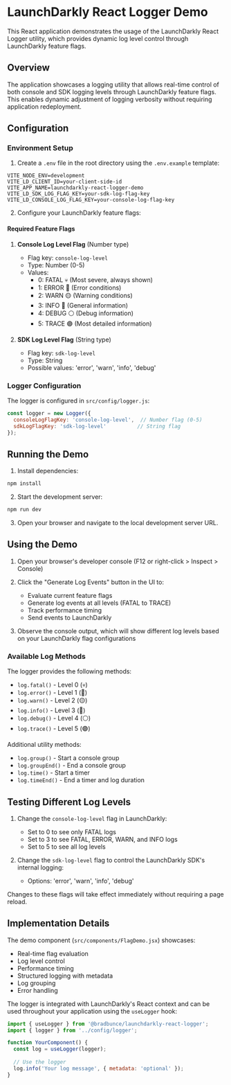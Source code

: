 # LaunchDarkly React Logger Demo

This React application demonstrates the usage of the LaunchDarkly React Logger utility, which provides dynamic log level control through LaunchDarkly feature flags.

## Overview

The application showcases a logging utility that allows real-time control of both console and SDK logging levels through LaunchDarkly feature flags. This enables dynamic adjustment of logging verbosity without requiring application redeployment.

## Configuration

### Environment Setup

1. Create a `.env` file in the root directory using the `.env.example` template:
```env
VITE_NODE_ENV=development
VITE_LD_CLIENT_ID=your-client-side-id
VITE_APP_NAME=launchdarkly-react-logger-demo
VITE_LD_SDK_LOG_FLAG_KEY=your-sdk-log-flag-key
VITE_LD_CONSOLE_LOG_FLAG_KEY=your-console-log-flag-key
```

2. Configure your LaunchDarkly feature flags:

#### Required Feature Flags

1. **Console Log Level Flag** (Number type)
   - Flag key: `console-log-level`
   - Type: Number (0-5)
   - Values:
     - 0: FATAL 💀 (Most severe, always shown)
     - 1: ERROR 🔴 (Error conditions)
     - 2: WARN  🟡 (Warning conditions)
     - 3: INFO  🔵 (General information)
     - 4: DEBUG ⚪ (Debug information)
     - 5: TRACE 🟣 (Most detailed information)

2. **SDK Log Level Flag** (String type)
   - Flag key: `sdk-log-level`
   - Type: String
   - Possible values: 'error', 'warn', 'info', 'debug'

### Logger Configuration

The logger is configured in `src/config/logger.js`:

```javascript
const logger = new Logger({
  consoleLogFlagKey: 'console-log-level',  // Number flag (0-5)
  sdkLogFlagKey: 'sdk-log-level'          // String flag
});
```

## Running the Demo

1. Install dependencies:
```bash
npm install
```

2. Start the development server:
```bash
npm run dev
```

3. Open your browser and navigate to the local development server URL.

## Using the Demo

1. Open your browser's developer console (F12 or right-click > Inspect > Console)

2. Click the "Generate Log Events" button in the UI to:
   - Evaluate current feature flags
   - Generate log events at all levels (FATAL to TRACE)
   - Track performance timing
   - Send events to LaunchDarkly

3. Observe the console output, which will show different log levels based on your LaunchDarkly flag configurations

### Available Log Methods

The logger provides the following methods:
- `log.fatal()` - Level 0 (💀)
- `log.error()` - Level 1 (🔴)
- `log.warn()`  - Level 2 (🟡)
- `log.info()`  - Level 3 (🔵)
- `log.debug()` - Level 4 (⚪)
- `log.trace()` - Level 5 (🟣)

Additional utility methods:
- `log.group()` - Start a console group
- `log.groupEnd()` - End a console group
- `log.time()` - Start a timer
- `log.timeEnd()` - End a timer and log duration

## Testing Different Log Levels

1. Change the `console-log-level` flag in LaunchDarkly:
   - Set to 0 to see only FATAL logs
   - Set to 3 to see FATAL, ERROR, WARN, and INFO logs
   - Set to 5 to see all log levels

2. Change the `sdk-log-level` flag to control the LaunchDarkly SDK's internal logging:
   - Options: 'error', 'warn', 'info', 'debug'

Changes to these flags will take effect immediately without requiring a page reload.

## Implementation Details

The demo component (`src/components/FlagDemo.jsx`) showcases:
- Real-time flag evaluation
- Log level control
- Performance timing
- Structured logging with metadata
- Log grouping
- Error handling

The logger is integrated with LaunchDarkly's React context and can be used throughout your application using the `useLogger` hook:

```javascript
import { useLogger } from '@bradbunce/launchdarkly-react-logger';
import { logger } from '../config/logger';

function YourComponent() {
  const log = useLogger(logger);
  
  // Use the logger
  log.info('Your log message', { metadata: 'optional' });
}
